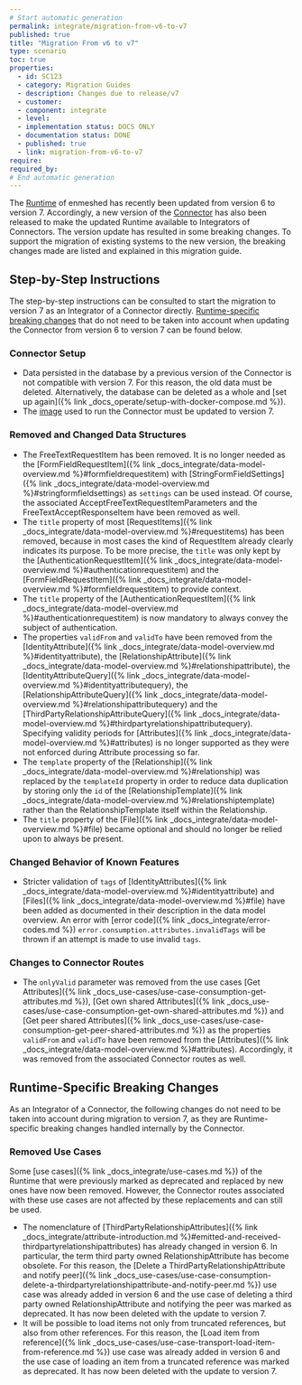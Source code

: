 ```yaml
---
# Start automatic generation
permalink: integrate/migration-from-v6-to-v7
published: true
title: "Migration From v6 to v7"
type: scenario
toc: true
properties:
  - id: SC123
  - category: Migration Guides
  - description: Changes due to release/v7
  - customer:
  - component: integrate
  - level:
  - implementation status: DOCS ONLY
  - documentation status: DONE
  - published: true
  - link: migration-from-v6-to-v7
require:
required_by:
# End automatic generation
---
```


The [Runtime](https://github.com/nmshd/runtime) of enmeshed has recently been updated from version 6 to version 7.
Accordingly, a new version of the [Connector](https://github.com/nmshd/connector) has also been released to make the updated Runtime available to Integrators of Connectors.
The version update has resulted in some breaking changes.
To support the migration of existing systems to the new version, the breaking changes made are listed and explained in this migration guide.

## Step-by-Step Instructions

The step-by-step instructions can be consulted to start the migration to version 7 as an Integrator of a Connector directly.
[Runtime-specific breaking changes](#runtime-specific-breaking-changes) that do not need to be taken into account when updating the Connector from version 6 to version 7 can be found below.

### Connector Setup

- Data persisted in the database by a previous version of the Connector is not compatible with version 7.
  For this reason, the old data must be deleted.
  Alternatively, the database can be deleted as a whole and [set up again]({% link _docs_operate/setup-with-docker-compose.md %}).
- The [image](https://github.com/nmshd/connector?tab=readme-ov-file#connector) used to run the Connector must be updated to version 7.

### Removed and Changed Data Structures

- The FreeTextRequestItem has been removed.
  It is no longer needed as the [FormFieldRequestItem]({% link _docs_integrate/data-model-overview.md %}#formfieldrequestitem) with [StringFormFieldSettings]({% link _docs_integrate/data-model-overview.md %}#stringformfieldsettings) as `settings` can be used instead.
  Of course, the associated AcceptFreeTextRequestItemParameters and the FreeTextAcceptResponseItem have been removed as well.
- The `title` property of most [RequestItems]({% link _docs_integrate/data-model-overview.md %}#requestitems) has been removed, because in most cases the kind of RequestItem already clearly indicates its purpose.
  To be more precise, the `title` was only kept by the [AuthenticationRequestItem]({% link _docs_integrate/data-model-overview.md %}#authenticationrequestitem) and the [FormFieldRequestItem]({% link _docs_integrate/data-model-overview.md %}#formfieldrequestitem) to provide context.
- The `title` property of the [AuthenticationRequestItem]({% link _docs_integrate/data-model-overview.md %}#authenticationrequestitem) is now mandatory to always convey the subject of authentication.
- The properties `validFrom` and `validTo` have been removed from the [IdentityAttribute]({% link _docs_integrate/data-model-overview.md %}#identityattribute), the [RelationshipAttribute]({% link _docs_integrate/data-model-overview.md %}#relationshipattribute), the [IdentityAttributeQuery]({% link _docs_integrate/data-model-overview.md %}#identityattributequery), the [RelationshipAttributeQuery]({% link _docs_integrate/data-model-overview.md %}#relationshipattributequery) and the [ThirdPartyRelationshipAttributeQuery]({% link _docs_integrate/data-model-overview.md %}#thirdpartyrelationshipattributequery).
  Specifying validity periods for [Attributes]({% link _docs_integrate/data-model-overview.md %}#attributes) is no longer supported as they were not enforced during Attribute processing so far.
- The `template` property of the [Relationship]({% link _docs_integrate/data-model-overview.md %}#relationship) was replaced by the `templateId` property in order to reduce data duplication by storing only the `id` of the [RelationshipTemplate]({% link _docs_integrate/data-model-overview.md %}#relationshiptemplate) rather than the RelationshipTemplate itself within the Relationship.
- The `title` property of the [File]({% link _docs_integrate/data-model-overview.md %}#file) became optional and should no longer be relied upon to always be present.

### Changed Behavior of Known Features

- Stricter validation of `tags` of [IdentityAttributes]({% link _docs_integrate/data-model-overview.md %}#identityattribute) and [Files]({% link _docs_integrate/data-model-overview.md %}#file) have been added as documented in their description in the data model overview.
  An error with [error code]({% link _docs_integrate/error-codes.md %}) `error.consumption.attributes.invalidTags` will be thrown if an attempt is made to use invalid `tags`.

### Changes to Connector Routes

- The `onlyValid` parameter was removed from the use cases [Get Attributes]({% link _docs_use-cases/use-case-consumption-get-attributes.md %}), [Get own shared Attributes]({% link _docs_use-cases/use-case-consumption-get-own-shared-attributes.md %}) and [Get peer shared Attributes]({% link _docs_use-cases/use-case-consumption-get-peer-shared-attributes.md %}) as the properties `validFrom` and `validTo` have been removed from the [Attributes]({% link _docs_integrate/data-model-overview.md %}#attributes).
  Accordingly, it was removed from the associated Connector routes as well.

## Runtime-Specific Breaking Changes

As an Integrator of a Connector, the following changes do not need to be taken into account during migration to version 7, as they are Runtime-specific breaking changes handled internally by the Connector.

### Removed Use Cases

Some [use cases]({% link _docs_integrate/use-cases.md %}) of the Runtime that were previously marked as deprecated and replaced by new ones have now been removed.
However, the Connector routes associated with these use cases are not affected by these replacements and can still be used.

- The nomenclature of [ThirdPartyRelationshipAttributes]({% link _docs_integrate/attribute-introduction.md %}#emitted-and-received-thirdpartyrelationshipattributes) has already changed in version 6.
  In particular, the term third party owned RelationshipAttribute has become obsolete.
  For this reason, the [Delete a ThirdPartyRelationshipAttribute and notify peer]({% link _docs_use-cases/use-case-consumption-delete-a-thirdpartyrelationshipattribute-and-notify-peer.md %}) use case was already added in version 6 and the use case of deleting a third party owned RelationshipAttribute and notifying the peer was marked as deprecated.
  It has now been deleted with the update to version 7.
- It will be possible to load items not only from truncated references, but also from other references.
  For this reason, the [Load item from reference]({% link _docs_use-cases/use-case-transport-load-item-from-reference.md %}) use case was already added in version 6 and the use case of loading an item from a truncated reference was marked as deprecated.
  It has now been deleted with the update to version 7.
